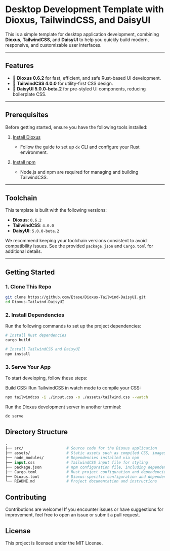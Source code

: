 # Desktop Development Template with Dioxus, TailwindCSS, and DaisyUI

This is a simple template for desktop application development, combining **Dioxus**, **TailwindCSS**, and **DaisyUI** to help you quickly build modern, responsive, and customizable user interfaces.

---

## **Features**
- 🚀 **Dioxus 0.6.2** for fast, efficient, and safe Rust-based UI development.
- 🎨 **TailwindCSS 4.0.0** for utility-first CSS design.
- 🌸 **DaisyUI 5.0.0-beta.2** for pre-styled UI components, reducing boilerplate CSS.

---

## **Prerequisites**

Before getting started, ensure you have the following tools installed:

1. [Install Dioxus](https://dioxuslabs.com/learn/0.6/getting_started/)
   - Follow the guide to set up `dx` CLI and configure your Rust environment.

2. [Install npm](https://www.npmjs.com/)
   - Node.js and npm are required for managing and building TailwindCSS.

---

## **Toolchain**

This template is built with the following versions:
- **Dioxus**: `0.6.2`
- **TailwindCSS**: `4.0.0`
- **DaisyUI**: `5.0.0-beta.2`

We recommend keeping your toolchain versions consistent to avoid compatibility issues. See the provided `package.json` and `Cargo.toml` for additional details.

---

## **Getting Started**

### **1. Clone This Repo**

```bash
git clone https://github.com/Etase/Dioxus-Tailwind-DaisyUI.git
cd Dioxus-Tailwind-DaisyUI
```

### **2. Install Dependencies**

Run the following commands to set up the project dependencies:

```bash
# Install Rust dependencies
cargo build

# Install TailwindCSS and DaisyUI
npm install
```
### **3. Serve Your App**
To start developing, follow these steps:

Build CSS: Run TailwindCSS in watch mode to compile your CSS:

```bash
npx tailwindcss -i ./input.css -o ./assets/tailwind.css --watch
```

Run the Dioxus development server in another terminal:

```bash
dx serve
```

## **Directory Structure**
```graphql
.
├── src/                   # Source code for the Dioxus application  
├── assets/                # Static assets such as compiled CSS, images, and other resources  
├── node_modules/          # Dependencies installed via npm  
├── input.css              # TailwindCSS input file for styling  
├── package.json           # npm configuration file, including dependencies and scripts  
├── Cargo.toml             # Rust project configuration and dependencies  
├── Dioxus.toml            # Dioxus-specific configuration and dependencies  
└── README.md              # Project documentation and instructions  
```
## **Contributing**
Contributions are welcome! If you encounter issues or have suggestions for improvement, feel free to open an issue or submit a pull request.

## **License**
This project is licensed under the MIT License.

